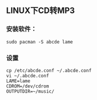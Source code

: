 LINUX下CD转MP3
--------------------
### 安装软件：
    
    sudo pacman -S abcde lame

### 设置

    cp /etc/abcde.conf ~/.abcde.conf
    vi ~/.abcde.conf
    LAME=lame
    CDROM=/dev/cdrom
    OUTPUTDIR=~/music/


